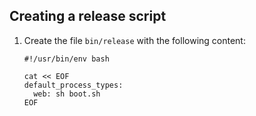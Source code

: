 ## Creating a release script

1. Create the file `bin/release` with the following content:
	```
	#!/usr/bin/env bash

	cat << EOF
	default_process_types:
	  web: sh boot.sh 
	EOF
	```
